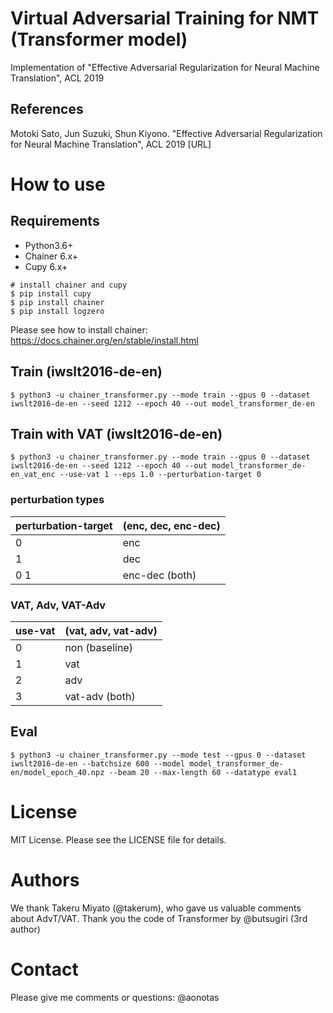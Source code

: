 # Virtual Adversarial Training for NMT (Transformer model)
Implementation of "Effective Adversarial Regularization for Neural Machine Translation", ACL 2019

## References
Motoki Sato, Jun Suzuki, Shun Kiyono. "Effective Adversarial Regularization for Neural Machine Translation", ACL 2019
[URL]

# How to use
## Requirements

- Python3.6+
- Chainer 6.x+
- Cupy 6.x+
```
# install chainer and cupy
$ pip install cupy
$ pip install chainer
$ pip install logzero
```
Please see how to install chainer: https://docs.chainer.org/en/stable/install.html

## Train (iwslt2016-de-en)
```
$ python3 -u chainer_transformer.py --mode train --gpus 0 --dataset iwslt2016-de-en --seed 1212 --epoch 40 --out model_transformer_de-en
```

## Train with VAT (iwslt2016-de-en)
```
$ python3 -u chainer_transformer.py --mode train --gpus 0 --dataset iwslt2016-de-en --seed 1212 --epoch 40 --out model_transformer_de-en_vat_enc --use-vat 1 --eps 1.0 --perturbation-target 0
```

### perturbation types

| perturbation-target | (enc, dec, enc-dec) |
----|----
| 0 | enc |
| 1 | dec |
| 0 1 | enc-dec (both) |


### VAT, Adv, VAT-Adv
| use-vat | (vat, adv, vat-adv) |
----|----
| 0 | non (baseline) |
| 1 | vat |
| 2 | adv |
| 3 | vat-adv (both) |


## Eval
```
$ python3 -u chainer_transformer.py --mode test --gpus 0 --dataset iwslt2016-de-en --batchsize 600 --model model_transformer_de-en/model_epoch_40.npz --beam 20 --max-length 60 --datatype eval1
```

# License
MIT License. Please see the LICENSE file for details.

# Authors
We thank Takeru Miyato (@takerum), who gave us valuable comments about AdvT/VAT.
Thank you the code of Transformer by @butsugiri (3rd author)
# Contact
Please give me comments or questions: @aonotas
